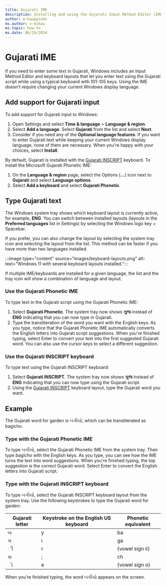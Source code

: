 ```yaml
---
title: Gujarati IME
description: Installing and using the Gujarati Input Method Editor (IME)
author: m-kauppinen
ms.author: v-mikau
ms.topic: how-to
ms.date: 06/19/2024
---
```


# Gujarati IME

If you need to enter some text in Gujarati, Windows includes an Input Method Editor and keyboard layouts that let you enter text using the Gujarati script while using a typical keyboard with 101-105 keys. Using the IME doesn't require changing your current Windows display language.

## Add support for Gujarati input

To add support for Gujarati input to Windows:

1. Open Settings and select **Time & language** > **Language & region**.
1. Select **Add a language**. Select **Gujarati** from the list and select **Next**.
1. Consider if you need any of the **Optional language features**. If you want to enter Gujarati text while keeping your current Windows display language, none of them are necessary. When you're happy with your choices, select **Install**.

By default, Gujarati is installed with the [Gujarati INSCRIPT](../keyboards/kbdinguj.md) keyboard. To install the Microsoft Gujarati Phonetic IME:

1. On the **Language & region** page, select the Options (**…**) icon next to **Gujarati** and select **Language options**.
1. Select **Add a keyboard** and select **Gujarati Phonetic**.

## Type Gujarati text

The Windows system tray shows which keyboard layout is currently active, for example, **ENG**. You can switch between installed layouts (layouts in the **Preferred languages** list in Settings) by selecting the Windows logo key + Spacebar.

If you prefer, you can also change the layout by selecting the system tray icon and selecting the layout from the list. This method can be faster if you have more than two languages installed.

:::image type="content" source="images/keyboard-layouts.png" alt-text="Windows 11 with several keyboard layouts installed.":::

If multiple IME/keyboards are installed for a given language, the list and the tray icon will show a combination of language and layout.

### Use the Gujarati Phonetic IME

To type text in the Gujarati script using the Gujarati Phonetic IME:

1. Select **Gujarati Phonetic**. The system tray now shows **ગુજ** instead of **ENG** indicating that you can now type in Gujarati.
1. Type the transliteration of the word you want with the English keys. As you type, notice that the Gujarati Phonetic IME automatically converts the English letters into Gujarati script suggestions. When you're finished typing, select Enter to convert your text into the first suggested Gujarati word. You can also use the cursor keys to select a different suggestion.

### Use the Gujarati INSCRIPT keyboard

To type text using the Gujarati INSCRIPT keyboard:

1. Select **Gujarati INSCRIPT**. The system tray now shows **ગુજ** instead of **ENG** indicating that you can now type using the Gujarati script.
1. Using the [Gujarati INSCRIPT](../keyboards/kbdinhin.md) keyboard layout, type the Gujarati word you want.

## Example

The Gujarati word for garden is બગીચો, which can be transliterated as bagicho.

### Type with the Gujarati Phonetic IME

To type બગીચો, select the Gujarati Phonetic IME from the system tray. Then type *bagicho* with the English keys. As you type, you can see how the IME turns the text into word suggestions. When you're finished typing, the top suggestion is the correct Gujarati word. Select Enter to convert the English letters into Gujarati script.

### Type with the Gujarati INSCRIPT keyboard

To type બગીચો, select the Gujarati INSCRIPT keyboard layout from the system tray. Use the following keystrokes to type the Gujarati word for garden:

| Gujarati letter | Keystroke on the English US keyboard | Phonetic equivalent |
|-----------------|--------------------------------------|---------------------|
| બ | y | ba |
| ગ | i | ga |
| ◌ી | r | {vowel sign ii} |
| ચ | ; | ch |
| ◌ો | e | {vowel sign o} |

When you're finished typing, the word બગીચો appears on the screen.
